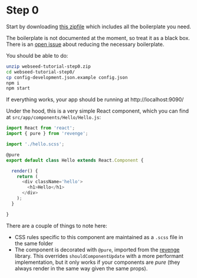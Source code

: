 # Step 0

Start by downloading [this zipfile](https://github.com/buildo/webseed/archive/tutorial-step0.zip) which includes all the boilerplate you need.

The boilerplate is not documented at the moment, so treat it as a black box. There is an [open issue](https://github.com/buildo/webseed/issues/18) about reducing the necessary boilerplate.

You should be able to do:

```sh
unzip webseed-tutorial-step0.zip
cd webseed-tutorial-step0/
cp config-development.json.example config.json
npm i
npm start
```

If everything works, your app should be running at http://localhost:9090/

Under the hood, this is a very simple React component, which you can find at `src/app/components/Hello/Hello.js`:

```js
import React from 'react';
import { pure } from 'revenge';

import './hello.scss';

@pure
export default class Hello extends React.Component {

  render() {
    return (
      <div className='hello'>
        <h1>Hello</h1>
      </div>
    );
  }

}
```

There are a couple of things to note here:
* CSS rules specific to this component are maintained as a `.scss` file in the same folder
* The component is decorated with `@pure`, imported from the [revenge](https://github.com/buildo/revenge) library. This overrides `shouldComponentUpdate` with a more performant implementation, but it only works if your components are *pure* (they always render in the same way given the same props).